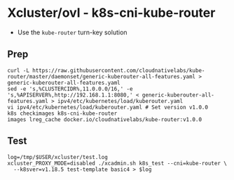 # Xcluster/ovl - k8s-cni-kube-router

* Use the `kube-router` turn-key solution


## Prep

```
curl -L https://raw.githubusercontent.com/cloudnativelabs/kube-router/master/daemonset/generic-kuberouter-all-features.yaml > generic-kuberouter-all-features.yaml
sed -e 's,%CLUSTERCIDR%,11.0.0.0/16,' -e 's,%APISERVER%,http://192.168.1.1:8080,' < generic-kuberouter-all-features.yaml > ipv4/etc/kubernetes/load/kuberouter.yaml
vi ipv4/etc/kubernetes/load/kuberouter.yaml # Set version v1.0.0
k8s checkimages k8s-cni-kube-router
images lreg_cache docker.io/cloudnativelabs/kube-router:v1.0.0
```


## Test

```
log=/tmp/$USER/xcluster/test.log
xcluster_PROXY_MODE=disabled ./xcadmin.sh k8s_test --cni=kube-router \
  --k8sver=v1.18.5 test-template basic4 > $log
```